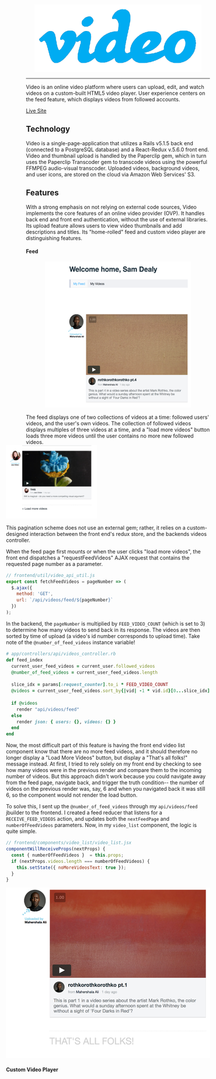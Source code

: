 <p align="center">
  <img src='./app/assets/images/video_readme_logo.png' />
</p>

***

Video is an online video platform where users can upload, edit, and watch videos on a custom-built
HTML5 video player. User experience centers on the feed feature, which displays videos from followed accounts.

[Live Site](https://a-video.herokuapp.com/#/)

## Technology
Video is a single-page-application that utilizes a Rails v5.1.5 back end (connected to a PostgreSQL database)
and a React-Redux v.5.6.0 front end. Video and thumbnail upload is handled by the Paperclip gem,
which in turn uses the Paperclip Transcoder gem to transcode videos using the powerful FFMPEG audio-visual transcoder.
Uploaded videos, background videos, and user icons, are stored on the cloud via Amazon Web Services' S3.

## Features
With a strong emphasis on not relying on external code sources,
Video implements the core features of an online video provider (OVP). It handles back end and front end authentication,
without the use of external libraries. Its upload feature allows users to view video thumbnails and add descriptions and titles.
Its "home-rolled" feed and custom video player are distinguishing features.

#### Feed
<p align="center">
  <img width="400px" height="400px" src='./app/assets/images/read_me/feed_intro.png' />
</p>
The feed displays one of two collections of videos at a time: followed users' videos, and the user's own videos. The collection of followed videos displays multiples of three videos at a time, and a "load more videos" button loads three more videos until the user
contains no more new followed videos.


<div style="float:right;">
  <img width='250px' height="200px" src='./app/assets/images/read_me/load_more_button.png' />
</p>


This pagination scheme does not use an external gem; rather, it relies on a custom-designed interaction between the front end's redux store, and the backends videos controller.

When the feed page first mounts or when the user clicks "load more videos", the front end dispatches a "requestFeedVideos" AJAX request that contains the requested page number as a parameter.

```javascript
// frontend/util/video_api_util.js
export const fetchFeedVideos = pageNumber => (
  $.ajax({
    method: 'GET',
    url: `/api/videos/feed/${pageNumber}`
  })
);
```
In the backend, the `pageNumber` is multiplied by `FEED_VIDEO_COUNT` (which is set to 3) to determine how many videos to send back in its response. The videos are then sorted by time of upload (a video's id number corresponds to upload time). Take note of the `@number_of_feed_videos` instance variable!

```ruby
# app/controllers/api/videos_controller.rb
def feed_index
  current_user_feed_videos = current_user.followed_videos
  @number_of_feed_videos = current_user_feed_videos.length

  slice_idx = params[:request_counter].to_i * FEED_VIDEO_COUNT
  @videos = current_user_feed_videos.sort_by{|vid| -1 * vid.id}[0...slice_idx]

  if @videos
    render "api/videos/feed"
  else
    render json: { users: {}, videos: {} }
  end
end
```

Now, the most difficult part of this feature is having the front end video list component know that there are no more feed videos, and it should therefore no longer display a "Load More Videos" button, but display a "That's all folks!" message instead.
At first, I tried to rely solely on my front end by checking to see how many videos were in the previous render and compare them to the incoming number of videos. But this approach didn't work because you could navigate away from the feed page, navigate back, and trigger the truth condition-- the number of videos on the previous render was, say, 6 and when you navigated back it was still 6, so the component would not render the load button.

To solve this, I sent up the `@number_of_feed_videos` through my `api/videos/feed` jbuilder to the frontend. I created a feed reducer that listens for a `RECEIVE_FEED_VIDEOS` action, and updates both the `nextFeedPage` and `numberOfFeedVideos` parameters. Now, in my `video_list` component, the logic is quite simple.

```javascript
// frontend/components/video_list/video_list.jsx
componentWillReceiveProps(nextProps) {
  const { numberOfFeedVideos }  = this.props;
  if (nextProps.videos.length === numberOfFeedVideos) {
    this.setState({ noMoreVideosText: true });
  }
}
```
![No-more-videos](./app/assets/images/read_me/no_more.png)




#### Custom Video Player
